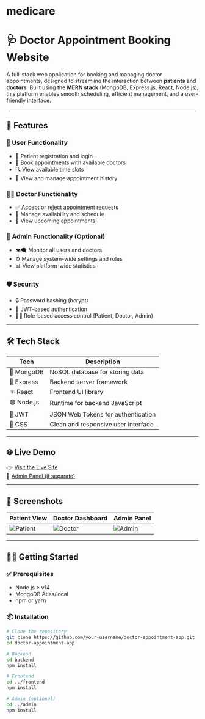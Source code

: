# medicare
# 🩺 Doctor Appointment Booking Website

A full-stack web application for booking and managing doctor appointments, designed to streamline the interaction between **patients** and **doctors**. Built using the **MERN stack** (MongoDB, Express.js, React, Node.js), this platform enables smooth scheduling, efficient management, and a user-friendly interface.

---

## 🚀 Features

### 👤 User Functionality
- 📝 Patient registration and login
- 📅 Book appointments with available doctors
- 🔍 View available time slots
- 🧾 View and manage appointment history

### 🧑‍⚕️ Doctor Functionality
- ✅ Accept or reject appointment requests
- 📆 Manage availability and schedule
- 📄 View upcoming appointments

### 🔐 Admin Functionality (Optional)
- 👁️‍🗨️ Monitor all users and doctors
- ⚙️ Manage system-wide settings and roles
- 📊 View platform-wide statistics

### 🛡️ Security
- 🔒 Password hashing (bcrypt)
- 📄 JWT-based authentication
- 🧑‍💻 Role-based access control (Patient, Doctor, Admin)

---

## 🛠️ Tech Stack

| Tech       | Description                           |
|------------|---------------------------------------|
| 🧠 MongoDB | NoSQL database for storing data       |
| 🚂 Express | Backend server framework              |
| ⚛️ React   | Frontend UI library                   |
| 🟢 Node.js | Runtime for backend JavaScript        |
| 🔐 JWT     | JSON Web Tokens for authentication    |
| 💅 CSS     | Clean and responsive user interface   |

---

## 🌐 Live Demo

👉 [Visit the Live Site](https://your-live-link.com)  
📁 [Admin Panel (if separate)](https://admin.your-live-link.com)

---

## 📸 Screenshots

| Patient View | Doctor Dashboard | Admin Panel |
|--------------|------------------|-------------|
| ![Patient](./screenshots/patient.png) | ![Doctor](./screenshots/doctor.png) | ![Admin](./screenshots/admin.png) |

---

## 🧑‍💻 Getting Started

### ✅ Prerequisites

- Node.js ≥ v14
- MongoDB Atlas/local
- npm or yarn

### 📦 Installation

```bash
# Clone the repository
git clone https://github.com/your-username/doctor-appointment-app.git
cd doctor-appointment-app

# Backend
cd backend
npm install

# Frontend
cd ../frontend
npm install

# Admin (optional)
cd ../admin
npm install


